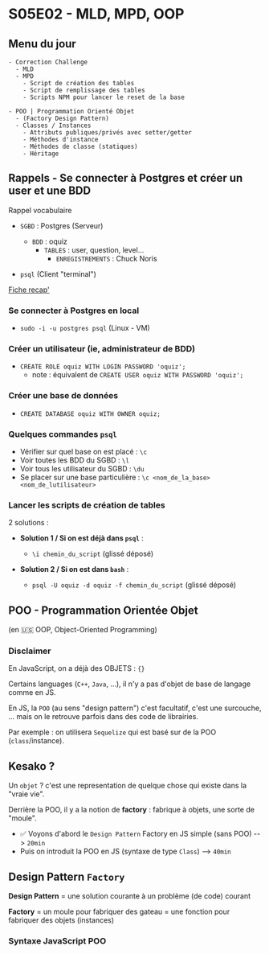 # S05E02 - MLD, MPD, OOP

## Menu du jour

```
- Correction Challenge
  - MLD
  - MPD
    - Script de création des tables
    - Script de remplissage des tables 
    - Scripts NPM pour lancer le reset de la base

- POO | Programmation Orienté Objet
  - (Factory Design Pattern)
  - Classes / Instances
    - Attributs publiques/privés avec setter/getter 
    - Méthodes d'instance
    - Méthodes de classe (statiques)
    - Héritage
```

## Rappels - Se connecter à Postgres et créer un user et une BDD

Rappel vocabulaire

- `SGBD` : Postgres (Serveur)
  - `BDD` : oquiz
    - `TABLES` : user, question, level...
      - `ENREGISTREMENTS` : Chuck Noris

- `psql` (Client "terminal")

[Fiche recap'](https://gist.github.com/enzoclock/548198b0ba090049a2c2bd7bbdb80ff5)

### Se connecter à Postgres en local

- `sudo -i -u postgres psql` (Linux - VM)

### Créer un utilisateur (ie, administrateur de BDD)

- `CREATE ROLE oquiz WITH LOGIN PASSWORD 'oquiz';`
  - note : équivalent de `CREATE USER oquiz WITH PASSWORD 'oquiz';`

### Créer une base de données

- `CREATE DATABASE oquiz WITH OWNER oquiz;`

### Quelques commandes `psql`

- Vérifier sur quel base on est placé : `\c`
- Voir toutes les BDD du SGBD : `\l`
- Voir tous les utilisateur du SGBD : `\du`
- Se placer sur une base particulière : `\c <nom_de_la_base> <nom_de_lutilisateur>`

### Lancer les scripts de création de tables

2 solutions : 

- **Solution 1 / Si on est déjà dans `psql`** : 
  - `\i chemin_du_script` (glissé déposé)

- **Solution 2 / Si on est dans `bash`** : 
  - `psql -U oquiz -d oquiz -f chemin_du_script` (glissé déposé)


## POO - Programmation Orientée Objet

(en 🇺🇸 OOP, Object-Oriented Programming)

### Disclaimer

En JavaScript, on a déjà des OBJETS : `{}`

Certains languages (`C++`, `Java`, ...), il n'y a pas d'objet de base de langage comme en JS. 

En JS, la `POO` (au sens "design pattern") c'est facultatif, c'est une surcouche, ... mais on le retrouve parfois dans des code de librairies.

Par exemple : on utilisera `Sequelize` qui est basé sur de la POO (`class`/instance). 

## Kesako ?

Un `objet` ? c'est une representation de quelque chose qui existe dans la "vraie vie". 

Derrière la POO, il y a la notion de **factory** : fabrique à objets, une sorte de "moule". 

- ✅ Voyons d'abord le `Design Pattern` Factory en JS simple (sans POO) --> `20min`
- Puis on introduit la POO en JS (syntaxe de type `Class`) --> `40min`

## Design Pattern `Factory`

**Design Pattern** = une solution courante à un problème (de code) courant

**Factory** = un moule pour fabriquer des gateau
            = une fonction pour fabriquer des objets (instances)

### Syntaxe JavaScript POO


